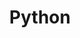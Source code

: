 ---
title: "Python"
logo: 'https://cdn.jsdelivr.net/gh/devicons/devicon/icons/python/python-plain.svg'
rangeHaut: false
rangeBas: true
---